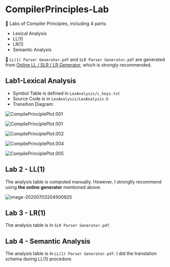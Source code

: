 # CompilerPrinciples-Lab
:rocket: ​Labs of Compiler Principles, including 4 parts:

- Lexical Analysis
- LL(1)
- LR(1)
- Semantic Analysis

:rocket: `LL(1) Parser Generator.pdf` and `SLR Parser Generator.pdf` are generated from [Online LL / SLR / LR Generator](http://jsmachines.sourceforge.net/machines/), which is strongly recommended.



## Lab1-Lexical Analysis

- Symbol Table is defined in `LexAnalysis/c_keys.txt`
- Source Code is in `LexAnalysis/LexAnalysis.h` 
- Transition Diagram:

![CompilePrinciplePlot.001](https://tva1.sinaimg.cn/large/007S8ZIlly1geu9w5ito3j31hc0u079c.jpg)

![CompilePrinciplePlot.001](https://tva1.sinaimg.cn/large/007S8ZIlly1geua167s00j31hc0u0tdg.jpg)

![CompilePrinciplePlot.002](https://tva1.sinaimg.cn/large/007S8ZIlly1geua1k1dufj31hc0u0q7m.jpg)

![CompilePrinciplePlot.004](https://tva1.sinaimg.cn/large/007S8ZIlly1geu9y114udj31hc0u0799.jpg)

![CompilePrinciplePlot.005](https://tva1.sinaimg.cn/large/007S8ZIlly1geu9zo6aayj31hc0u0jtf.jpg)

## Lab 2 - LL(1)

The analysis table is computed manually. However, I stronglly recommend using **the online generator** mentioned above.

![image-20200703204500925](https://tva1.sinaimg.cn/large/007S8ZIlly1gge2ktiypzj31hd0u0787.jpg)



## Lab 3 - LR(1)

The analysis table is in `SLR Parser Generator.pdf`.



## Lab 4 - Semantic Analysis

The analysis table is in `LL(1) Parser Generator.pdf`. I did the translation schema during LL(1) procedure.